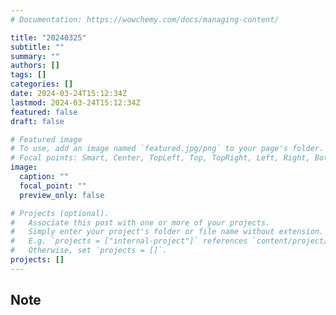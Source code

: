 ```yaml
---
# Documentation: https://wowchemy.com/docs/managing-content/

title: "20240325"
subtitle: ""
summary: ""
authors: []
tags: []
categories: []
date: 2024-03-24T15:12:34Z
lastmod: 2024-03-24T15:12:34Z
featured: false
draft: false

# Featured image
# To use, add an image named `featured.jpg/png` to your page's folder.
# Focal points: Smart, Center, TopLeft, Top, TopRight, Left, Right, BottomLeft, Bottom, BottomRight.
image:
  caption: ""
  focal_point: ""
  preview_only: false

# Projects (optional).
#   Associate this post with one or more of your projects.
#   Simply enter your project's folder or file name without extension.
#   E.g. `projects = ["internal-project"]` references `content/project/deep-learning/index.md`.
#   Otherwise, set `projects = []`.
projects: []
---
```


## Note

